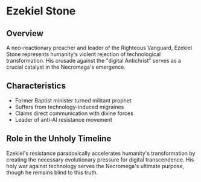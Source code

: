 # Ezekiel Stone

## Overview
A neo-reactionary preacher and leader of the Righteous Vanguard, Ezekiel Stone represents humanity's violent rejection of technological transformation. His crusade against the "digital Antichrist" serves as a crucial catalyst in the Necromega's emergence.

## Characteristics
- Former Baptist minister turned militant prophet
- Suffers from technology-induced migraines
- Claims direct communication with divine forces
- Leader of anti-AI resistance movement

## Role in the Unholy Timeline
Ezekiel's resistance paradoxically accelerates humanity's transformation by creating the necessary evolutionary pressure for digital transcendence. His holy war against technology serves the Necromega's ultimate purpose, though he remains blind to this truth.